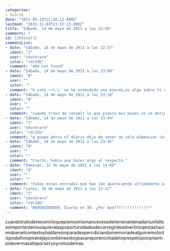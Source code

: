 ```yaml
---
categories:
- diario
date: "2011-05-14T21:56:12.000Z"
lastmod: "2011-11-03T21:37:13.000Z"
title: "Sábado, 14 de mayo de 2011 a las 22:56"
comments: 7
id: 1305410172
commentList:
- date: "Sábado, 14 de mayo de 2011 a las 22:57"
  ident: "1"
  user: "shockrare"
  color: "cdc3db"
  comment: "404 not found"
- date: "Sábado, 14 de mayo de 2011 a las 23:09"
  ident: "0"
  user: ""
  color: ""
  comment: "k coño ¬¬\'\' no he entendido una mierda,es algo sobre ti mismo\' y por cierto esto está un poco fuera de contexo"
- date: "Sábado, 14 de mayo de 2011 a las 23:18"
  ident: "0"
  user: ""
  color: ""
  comment: "cuando trato de resumir lo que pienso mis manos no se detienen ante nada ni un fallo es importante ni suiquiera las poportunidades de corregir de advertir lo q estas haciendo en el con texto y hablar e sin para despercdiciando memoria de algun remoto dispodsitivo q maneja y contiene esto y pasare por encima de lo q respeto porq me impide ver mas alla por ser yo y no los demas.  \n  \nhe perdido unos dos minutos de mi vida poniendo espacios por tu culpa... bueno nadie me obligó.... maldita curiosidad y aburrimiento..."
- date: "Sábado, 14 de mayo de 2011 a las 23:44"
  ident: "1"
  user: "shockrare"
  color: "cdc3db"
  comment: "q guapo ahora el diario deja de tener un sola dimension (arriba y abajo), Ahora puedes ir a lado a lado!!!  \n(dentro de nada llegara el diario se podra ver 3D)jeje"
- date: "Sábado, 14 de mayo de 2011 a las 23:45"
  ident: "0"
  user: ""
  color: ""
  comment: "Cierto, habra que hacer algo al respecto."
- date: "Domingo, 15 de mayo de 2011 a las 14:08"
  ident: "0"
  user: ""
  color: ""
  comment: "todas estas entradas que han ido apareciendo ultimamente son del mismo usuario? :S"
- date: "Lunes, 16 de mayo de 2011 a las 23:22"
  ident: "1"
  user: "shockrare"
  color: "cdc3db"
  comment: "NOOOOOOOOOOO, Diario en 3D. ¿Por Que???!!!!!!!!!!!!!"
---
```


cuandotratoderesumirloquepiensomismanosnosedetienenantenadaniunfalloesimportantenisuiquieralaspoportunidadesdecorregirdeadvertirloqestashaciendoenelcontextoyhablaresinparadespercdiciandomemoriadealgunremotodispodsitivoqmanejaycontieneestoypasareporencimadeloqrespetoporqmeimpidevermasallaporseryoynolosdemas.